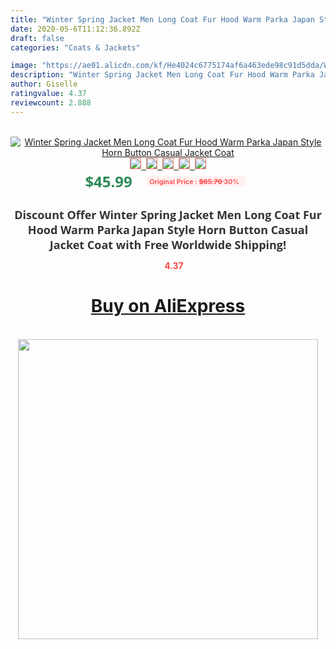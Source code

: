 ```yaml
---
title: "Winter Spring Jacket Men Long Coat Fur Hood Warm Parka Japan Style Horn Button Casual Jacket Coat"
date: 2020-05-6T11:12:36.892Z
draft: false
categories: "Coats & Jackets"

image: "https://ae01.alicdn.com/kf/He4024c6775174af6a463ede98c91d5dda/Winter-Spring-Jacket-Men-Long-Coat-Fur-Hood-Warm-Parka-Japan-Style-Horn-Button-Casual-Jacket.jpg"
description: "Winter Spring Jacket Men Long Coat Fur Hood Warm Parka Japan Style Horn Button Casual Jacket Coat"
author: Giselle
ratingvalue: 4.37
reviewcount: 2.888
---
```

<br>
<div style="text-align: center;">
<a href="https://s.click.aliexpress.com/e/_A8Xcjb" target="_blank" rel="nofollow noopener noreferrer"><img alt="Winter Spring Jacket Men Long Coat Fur Hood Warm Parka Japan Style Horn Button Casual Jacket Coat" class="magnifier-image" src="https://ae01.alicdn.com/kf/He4024c6775174af6a463ede98c91d5dda/Winter-Spring-Jacket-Men-Long-Coat-Fur-Hood-Warm-Parka-Japan-Style-Horn-Button-Casual-Jacket.jpg_640x640.jpg">
<br>
<img style="border:1px solid salmon" src="https://ae01.alicdn.com/kf/He4024c6775174af6a463ede98c91d5dda/Winter-Spring-Jacket-Men-Long-Coat-Fur-Hood-Warm-Parka-Japan-Style-Horn-Button-Casual-Jacket.jpg_120x120.jpg">&nbsp;&nbsp;<img style="border:1px solid salmon" src="https://ae01.alicdn.com/kf/Haa88bcb7c053483aa4ff499845f55545B/Winter-Spring-Jacket-Men-Long-Coat-Fur-Hood-Warm-Parka-Japan-Style-Horn-Button-Casual-Jacket.jpg_120x120.jpg">&nbsp;&nbsp;<img style="border:1px solid salmon" src="https://ae01.alicdn.com/kf/H2b2b7d6d6ddd470d8d905a5e04e619999/Winter-Spring-Jacket-Men-Long-Coat-Fur-Hood-Warm-Parka-Japan-Style-Horn-Button-Casual-Jacket.jpg_120x120.jpg">&nbsp;&nbsp;<img style="border:1px solid salmon" src="https://ae01.alicdn.com/kf/Hbbe869dcdcc648b781ec60474817d22ce/Winter-Spring-Jacket-Men-Long-Coat-Fur-Hood-Warm-Parka-Japan-Style-Horn-Button-Casual-Jacket.jpg_120x120.jpg">&nbsp;&nbsp;<img style="border:1px solid salmon" src="https://ae01.alicdn.com/kf/H8fcfe985389a49eab0ad1519ae45b72dQ/Winter-Spring-Jacket-Men-Long-Coat-Fur-Hood-Warm-Parka-Japan-Style-Horn-Button-Casual-Jacket.jpg_120x120.jpg"></a></div><br0>
<div style="text-align: center;"><span style="background-color: white; border: 0px; box-sizing: border-box; color: seagreen; display: inline-block; font-family: &quot;open sans&quot; , &quot;arial&quot; , &quot;helvetica&quot; , sans-serif , &quot;heiti&quot;; font-size: 24px; font-stretch: inherit; font-weight: 700; line-height: inherit; margin: 0px 10px 0px 0px; padding: 0px; vertical-align: middle;">$45.99 </span>
<span style="background: rgb(255 , 241 , 241); border-radius: 3px; border: 0px; box-sizing: border-box; color: #ff4747; display: inline-block; font-family: inherit; font-size: 12px; font-stretch: inherit; font-style: inherit; font-variant: inherit; font-weight: 600; line-height: inherit; margin: 0px; padding: 2px 5px; transform: scale(0.9); vertical-align: middle;">Original Price : <b style="text-decoration: line-through;">$65.70 </b> 30%&nbsp;&nbsp;</span></div>
<h1 style="color: #333333; display: inline-block; font-family: &quot;open sans&quot; , &quot;arial&quot; , &quot;helvetica&quot; , sans-serif , &quot;heiti&quot;; font-size: 18px; font-stretch: inherit; font-weight: 700; text-align: center;">Discount Offer Winter Spring Jacket Men Long Coat Fur Hood Warm Parka Japan Style Horn Button Casual Jacket Coat with Free Worldwide Shipping!</h1>
<div style="color: #ff4747; text-align: center;">
<img src="https://4.bp.blogspot.com/-M0ZcTcb-5uY/XleCXlxnR4I/AAAAAAAAAEc/OrjgMkXV1oMQFaCRZj5HQwOCBcu3w1FegCPcBGAYYCw/s1600/star.png" style="height: 15px;">&nbsp;<b>4.37</b></div>
<div class="button_cont" align="center"><a class="buynow_a" href="https://s.click.aliexpress.com/e/_A8Xcjb" target="_blank" rel="nofollow noopener noreferrer"><H1>Buy on AliExpress</H1></a></div><br>
<div class="separator" style="clear: both; text-align: center;">
<img src="https://lh3.googleusercontent.com/-pTy5HemUv9M/XlePHvY0dAI/AAAAAAAAAE4/0nX5iRUoIWY8eMW9Dpxeirr157OZliDIgCLcBGAsYHQ/s1600/badge.gif" width="480">
</div>
